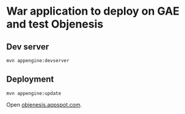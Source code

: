 War application to deploy on GAE and test Objenesis
===================================================

Dev server
----------

`mvn appengine:devserver`

Deployment
----------

`mvn appengine:update`

Open [objenesis.appspot.com](https://objenesis.appspot.com).
